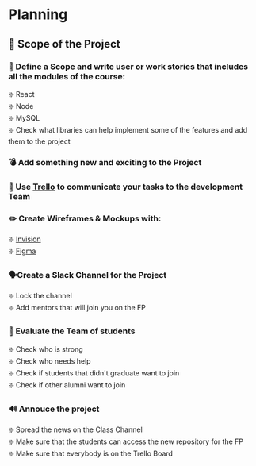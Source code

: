# Planning

## 🎯 Scope of the Project

### 🧭 Define a Scope and write user or work stories that includes all the modules of the course:

❇️ React  
 ❇️ Node  
 ❇️ MySQL  
 ❇️ Check what libraries can help implement some of the features and add them to the project

### 💣 Add something new and exciting to the Project

### 📌 Use [Trello](https://trello.com/) to communicate your tasks to the development Team

### ✏️ Create Wireframes & Mockups with:

❇️ [Invision](https://www.invisionapp.com/)  
 ❇️ [Figma](https://www.figma.com/)

### 🗣Create a Slack Channel for the Project

❇️ Lock the channel  
 ❇️ Add mentors that will join you on the FP

### 🔎 Evaluate the Team of students

❇️ Check who is strong  
 ❇️ Check who needs help  
 ❇️ Check if students that didn't graduate want to join  
 ❇️ Check if other alumni want to join

### 🔊 Annouce the project

❇️ Spread the news on the Class Channel  
 ❇️ Make sure that the students can access the new repository for the FP  
 ❇️ Make sure that everybody is on the Trello Board
